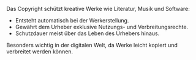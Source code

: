 Das Copyright schützt kreative Werke wie Literatur, Musik und Software:
- Entsteht automatisch bei der Werkerstellung.
- Gewährt dem Urheber exklusive Nutzungs- und Verbreitungsrechte.
- Schutzdauer meist über das Leben des Urhebers hinaus.

Besonders wichtig in der digitalen Welt, da Werke leicht kopiert und verbreitet werden können.

